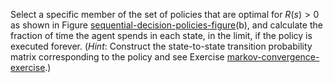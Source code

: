 

Select a specific member of the set of policies that are optimal for
$R(s)>0$ as shown in
Figure <a href="#">sequential-decision-policies-figure</a>(b), and
calculate the fraction of time the agent spends in each state, in the
limit, if the policy is executed forever. (<i>Hint</i>:
Construct the state-to-state transition probability matrix corresponding
to the policy and see
Exercise <a href="#">markov-convergence-exercise</a>.)

